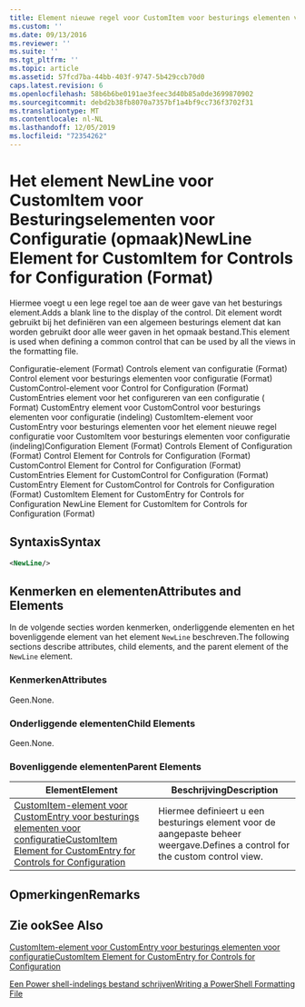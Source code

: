 ```yaml
---
title: Element nieuwe regel voor CustomItem voor besturings elementen voor configuratie (indeling) | Microsoft Docs
ms.custom: ''
ms.date: 09/13/2016
ms.reviewer: ''
ms.suite: ''
ms.tgt_pltfrm: ''
ms.topic: article
ms.assetid: 57fcd7ba-44bb-403f-9747-5b429ccb70d0
caps.latest.revision: 6
ms.openlocfilehash: 58b6b6be0191ae3feec3d40b85a0de3699870902
ms.sourcegitcommit: debd2b38fb8070a7357bf1a4bf9cc736f3702f31
ms.translationtype: MT
ms.contentlocale: nl-NL
ms.lasthandoff: 12/05/2019
ms.locfileid: "72354262"
---
```

# <a name="newline-element-for-customitem-for-controls-for-configuration-format"></a><span data-ttu-id="d69e8-102">Het element NewLine voor CustomItem voor Besturingselementen voor Configuratie (opmaak)</span><span class="sxs-lookup"><span data-stu-id="d69e8-102">NewLine Element for CustomItem for Controls for Configuration (Format)</span></span>

<span data-ttu-id="d69e8-103">Hiermee voegt u een lege regel toe aan de weer gave van het besturings element.</span><span class="sxs-lookup"><span data-stu-id="d69e8-103">Adds a blank line to the display of the control.</span></span> <span data-ttu-id="d69e8-104">Dit element wordt gebruikt bij het definiëren van een algemeen besturings element dat kan worden gebruikt door alle weer gaven in het opmaak bestand.</span><span class="sxs-lookup"><span data-stu-id="d69e8-104">This element is used when defining a common control that can be used by all the views in the formatting file.</span></span>

<span data-ttu-id="d69e8-105">Configuratie-element (Format) Controls element van configuratie (Format) Control element voor besturings elementen voor configuratie (Format) CustomControl-element voor Control for Configuration (Format) CustomEntries element voor het configureren van een configuratie ( Format) CustomEntry element voor CustomControl voor besturings elementen voor configuratie (indeling) CustomItem-element voor CustomEntry voor besturings elementen voor het element nieuwe regel configuratie voor CustomItem voor besturings elementen voor configuratie (indeling)</span><span class="sxs-lookup"><span data-stu-id="d69e8-105">Configuration Element (Format) Controls Element of Configuration (Format) Control Element for Controls for Configuration (Format) CustomControl Element for Control for Configuration (Format) CustomEntries Element for CustomControl for Configuration (Format) CustomEntry Element for CustomControl for Controls for Configuration (Format) CustomItem Element for CustomEntry for Controls for Configuration NewLine Element for CustomItem for Controls for Configuration (Format)</span></span>

## <a name="syntax"></a><span data-ttu-id="d69e8-106">Syntaxis</span><span class="sxs-lookup"><span data-stu-id="d69e8-106">Syntax</span></span>

```xml
<NewLine/>
```

## <a name="attributes-and-elements"></a><span data-ttu-id="d69e8-107">Kenmerken en elementen</span><span class="sxs-lookup"><span data-stu-id="d69e8-107">Attributes and Elements</span></span>

<span data-ttu-id="d69e8-108">In de volgende secties worden kenmerken, onderliggende elementen en het bovenliggende element van het element `NewLine` beschreven.</span><span class="sxs-lookup"><span data-stu-id="d69e8-108">The following sections describe attributes, child elements, and the parent element of the `NewLine` element.</span></span>

### <a name="attributes"></a><span data-ttu-id="d69e8-109">Kenmerken</span><span class="sxs-lookup"><span data-stu-id="d69e8-109">Attributes</span></span>

<span data-ttu-id="d69e8-110">Geen.</span><span class="sxs-lookup"><span data-stu-id="d69e8-110">None.</span></span>

### <a name="child-elements"></a><span data-ttu-id="d69e8-111">Onderliggende elementen</span><span class="sxs-lookup"><span data-stu-id="d69e8-111">Child Elements</span></span>

<span data-ttu-id="d69e8-112">Geen.</span><span class="sxs-lookup"><span data-stu-id="d69e8-112">None.</span></span>

### <a name="parent-elements"></a><span data-ttu-id="d69e8-113">Bovenliggende elementen</span><span class="sxs-lookup"><span data-stu-id="d69e8-113">Parent Elements</span></span>

|<span data-ttu-id="d69e8-114">Element</span><span class="sxs-lookup"><span data-stu-id="d69e8-114">Element</span></span>|<span data-ttu-id="d69e8-115">Beschrijving</span><span class="sxs-lookup"><span data-stu-id="d69e8-115">Description</span></span>|
|-------------|-----------------|
|[<span data-ttu-id="d69e8-116">CustomItem-element voor CustomEntry voor besturings elementen voor configuratie</span><span class="sxs-lookup"><span data-stu-id="d69e8-116">CustomItem Element for CustomEntry for Controls for Configuration</span></span>](./customitem-element-for-customentry-for-controls-for-configuration-format.md)|<span data-ttu-id="d69e8-117">Hiermee definieert u een besturings element voor de aangepaste beheer weergave.</span><span class="sxs-lookup"><span data-stu-id="d69e8-117">Defines a control for the custom control view.</span></span>|

## <a name="remarks"></a><span data-ttu-id="d69e8-118">Opmerkingen</span><span class="sxs-lookup"><span data-stu-id="d69e8-118">Remarks</span></span>

## <a name="see-also"></a><span data-ttu-id="d69e8-119">Zie ook</span><span class="sxs-lookup"><span data-stu-id="d69e8-119">See Also</span></span>

[<span data-ttu-id="d69e8-120">CustomItem-element voor CustomEntry voor besturings elementen voor configuratie</span><span class="sxs-lookup"><span data-stu-id="d69e8-120">CustomItem Element for CustomEntry for Controls for Configuration</span></span>](./customitem-element-for-customentry-for-controls-for-configuration-format.md)

[<span data-ttu-id="d69e8-121">Een Power shell-indelings bestand schrijven</span><span class="sxs-lookup"><span data-stu-id="d69e8-121">Writing a PowerShell Formatting File</span></span>](./writing-a-powershell-formatting-file.md)
